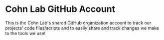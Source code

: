 # Cohn Lab GitHub Account

This is the Cohn Lab's shared GitHub organization account to track our projects' code files/scripts and to easily share and track changes we make to the tools we use!
